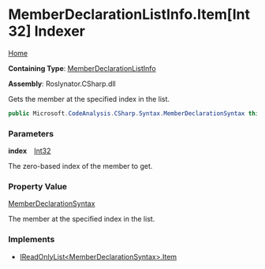 # MemberDeclarationListInfo\.Item\[Int32\] Indexer

[Home](../../../../../README.md)

**Containing Type**: [MemberDeclarationListInfo](../README.md)

**Assembly**: Roslynator\.CSharp\.dll

  
Gets the member at the specified index in the list\.

```csharp
public Microsoft.CodeAnalysis.CSharp.Syntax.MemberDeclarationSyntax this[int index] { get; }
```

### Parameters

**index** &ensp; [Int32](https://docs.microsoft.com/en-us/dotnet/api/system.int32)

The zero\-based index of the member to get\. 

### Property Value

[MemberDeclarationSyntax](https://docs.microsoft.com/en-us/dotnet/api/microsoft.codeanalysis.csharp.syntax.memberdeclarationsyntax)

The member at the specified index in the list\.

### Implements

* [IReadOnlyList\<MemberDeclarationSyntax\>.Item](https://docs.microsoft.com/en-us/dotnet/api/system.collections.generic.ireadonlylist-1.item)
